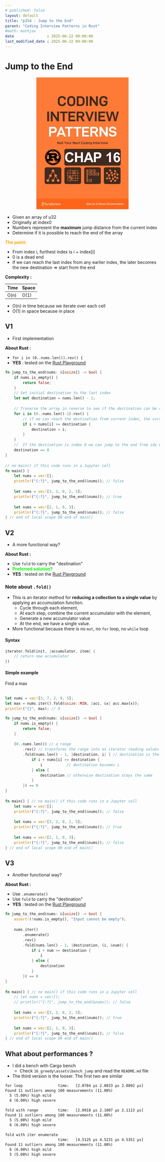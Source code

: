 ```yaml
---
# published: false
layout: default
title: "p354 - Jump to the End"
parent: "Coding Interview Patterns in Rust"
#math: mathjax
date               : 2025-06-22 09:00:00
last_modified_date : 2025-06-22 09:00:00
---
```


# Jump to the End

<div align="center">
<img src="../assets/chap_16.webp" alt="" width="300" loading="lazy"/>
</div>

* Given an array of u32
* Originally at index0
* Numbers represent the **maximum** jump distance from the current index 
* Determine if it is possible to reach the end of the array


<span style="color:orange"><b>The point:</b></span>

* From index i, furthest index is i + index[i]
* 0 is a dead end
* If we can reach the last index from any earlier index, the later becomes the new destination => start from the end


**Complexity :**

| Time        | Space |
|-------------|-------|
| O(n)        | O(1)  |

* O(n) in time because we iterate over each cell
* O(1) in space because in place









<!-- <span style="color:red"><b>TODO : </b></span> 
* Add comments in code -->


<!-- * <span style="color:lime"><b>Preferred solution?</b></span>      -->



## V1

* First implementation

**About Rust :**
* ``for i in (0..nums.len()).rev() {``
* **YES** : tested on the [Rust Playground](https://play.rust-lang.org/)



```rust
fn jump_to_the_end(nums: &[usize]) -> bool {
    if nums.is_empty() {
        return false; 
    }
    // Set initial destination to the last index
    let mut destination = nums.len() - 1;

    // Traverse the array in reverse to see if the destination can be reach by earlier indexes
    for i in (0..nums.len()-1).rev() {
        // if we can reach the destination from current index, the current index becomes the new destination
        if i + nums[i] >= destination {
            destination = i;
        }
    }
    //  If the destination is index 0 we can jump to the end from idx 0
    destination == 0
}

// no main() if this code runs in a Jupyter cell
fn main() {
    let nums = vec![];
    println!("{:?}", jump_to_the_end(&nums)); // false

    let nums = vec![3, 2, 0, 2, 5];
    println!("{:?}", jump_to_the_end(&nums)); // true

    let nums = vec![2, 1, 0, 3];
    println!("{:?}", jump_to_the_end(&nums)); // false
} // end of local scope OR end of main()

```

## V2

* A more functional way?

**About Rust :**
* Use ``fold`` to carry the "destination" 
* <span style="color:lime"><b>Preferred solution?</b></span> 
* **YES** : tested on the [Rust Playground](https://play.rust-lang.org/)


### Note about `.fold()`
* This is an iterator method for **reducing a collection to a single value** by applying an accumulation function.
    * Cycle through each element,
    * At each step, combine the current accumulator with the element,
    * Generate a new accumulator value
    * At the end, we have a single value.
* More functional because there is no ``mut``, no ``for`` loop, no `while` loop

#### Syntax 

```rust
iterator.fold(init, |accumulator, item| {
    // return new accumulator
})

```

#### Simple example 

Find a max

```rust

let nums = vec![3, 7, 2, 9, 5];
let max = nums.iter().fold(usize::MIN, |acc, &x| acc.max(x));
println!("{}", max); // 9

```


```rust
fn jump_to_the_end(nums: &[usize]) -> bool {
    if nums.is_empty() {
        return false;
    }
    
    (0..nums.len()) // a range
        .rev() // transforms the range into an iterator reading values in reverse order
        .fold(nums.len() - 1, |destination, i| { // destination is the accumulator, i is the current item
            if i + nums[i] >= destination {
                i           // destination becomes i
            } else {
                destination // otherwise destination stays the same
            }
        }) == 0
}

fn main() { // no main() if this code runs in a Jupyter cell
    let nums = vec![];
    println!("{:?}", jump_to_the_end(&nums)); // false

    let nums = vec![3, 2, 0, 2, 5];
    println!("{:?}", jump_to_the_end(&nums)); // true

    let nums = vec![2, 1, 0, 3];
    println!("{:?}", jump_to_the_end(&nums)); // false
} // end of local scope OR end of main()

```

## V3

* Another functional way?

**About Rust :**
* Use ``.enumerate()``
* Use ``fold`` to carry the "destination" 
* **YES** : tested on the [Rust Playground](https://play.rust-lang.org/)



```rust
fn jump_to_the_end(nums: &[usize]) -> bool {
    assert!(!nums.is_empty(), "Input cannot be empty");

    nums.iter()
        .enumerate()
        .rev()
        .fold(nums.len() - 1, |destination, (i, &num)| {
            if i + num >= destination {
                i
            } else {
                destination
            }
        }) == 0
}

fn main() { // no main() if this code runs in a Jupyter cell
    // let nums = vec![];
    // println!("{:?}", jump_to_the_end(&nums)); // false

    let nums = vec![3, 2, 0, 2, 5];
    println!("{:?}", jump_to_the_end(&nums)); // true

    let nums = vec![2, 1, 0, 3];
    println!("{:?}", jump_to_the_end(&nums)); // false
} // end of local scope OR end of main()
```

## What about performances ?
* I did a bench with Cargo bench
    * Check `16_greedy\assets\bench_jump` and read the `README.md` file
* The third version is the looser. The first two are similar

```
for loop                time:   [2.0784 µs 2.0833 µs 2.0892 µs]
Found 11 outliers among 100 measurements (11.00%)
  5 (5.00%) high mild
  6 (6.00%) high severe

fold with range         time:   [2.0918 µs 2.1007 µs 2.1113 µs]
Found 11 outliers among 100 measurements (11.00%)
  5 (5.00%) high mild
  6 (6.00%) high severe

fold with iter enumerate
                        time:   [4.5125 µs 4.5231 µs 4.5351 µs]
Found 11 outliers among 100 measurements (11.00%)
  6 (6.00%) high mild
  5 (5.00%) high severe

```
